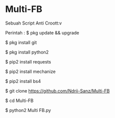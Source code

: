 # Multi-FB
Sebuah Script Anti Croott:v


Perintah : $ pkg update && upgrade

$ pkg install git

$ pkg install python2

$ pip2 install requests

$ pip2 install mechanize

$ pip2 install bs4

$ git clone https://github.com/Ndrii-Sanz/Multi-FB

$ cd Multi-FB

$ python2 Multi FB.py
